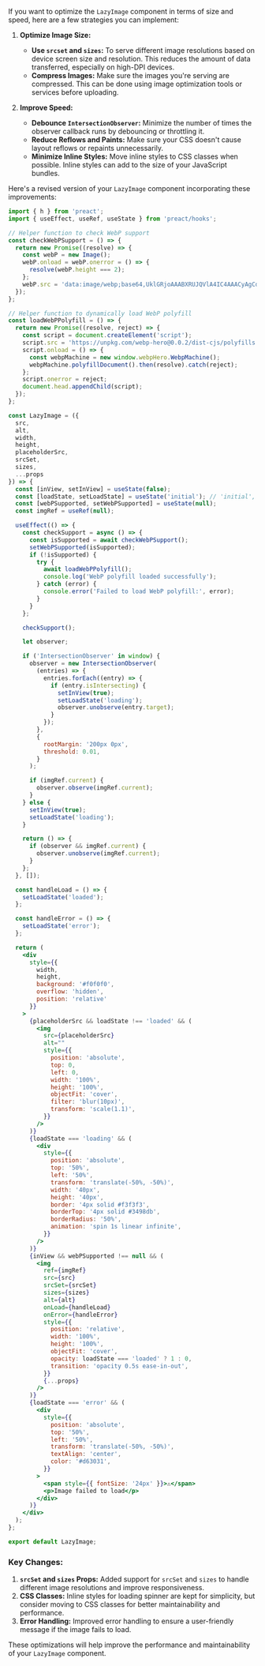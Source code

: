 If you want to optimize the `LazyImage` component in terms of size and speed, here are a few strategies you can implement:

1. **Optimize Image Size:**
   - **Use `srcset` and `sizes`:** To serve different image resolutions based on device screen size and resolution. This reduces the amount of data transferred, especially on high-DPI devices.
   - **Compress Images:** Make sure the images you're serving are compressed. This can be done using image optimization tools or services before uploading.

2. **Improve Speed:**
   - **Debounce `IntersectionObserver`:** Minimize the number of times the observer callback runs by debouncing or throttling it.
   - **Reduce Reflows and Paints:** Make sure your CSS doesn't cause layout reflows or repaints unnecessarily.
   - **Minimize Inline Styles:** Move inline styles to CSS classes when possible. Inline styles can add to the size of your JavaScript bundles.

Here's a revised version of your `LazyImage` component incorporating these improvements:

```jsx
import { h } from 'preact';
import { useEffect, useRef, useState } from 'preact/hooks';

// Helper function to check WebP support
const checkWebPSupport = () => {
  return new Promise((resolve) => {
    const webP = new Image();
    webP.onload = webP.onerror = () => {
      resolve(webP.height === 2);
    };
    webP.src = 'data:image/webp;base64,UklGRjoAAABXRUJQVlA4IC4AAACyAgCdASoCAAIALmk0mk0iIiIiIgBoSygABc6WWgAA/veff/0PP8bA//LwYAAA';
  });
};

// Helper function to dynamically load WebP polyfill
const loadWebPPolyfill = () => {
  return new Promise((resolve, reject) => {
    const script = document.createElement('script');
    script.src = 'https://unpkg.com/webp-hero@0.0.2/dist-cjs/polyfills.js';
    script.onload = () => {
      const webpMachine = new window.webpHero.WebpMachine();
      webpMachine.polyfillDocument().then(resolve).catch(reject);
    };
    script.onerror = reject;
    document.head.appendChild(script);
  });
};

const LazyImage = ({ 
  src, 
  alt, 
  width, 
  height, 
  placeholderSrc,
  srcSet,
  sizes,
  ...props 
}) => {
  const [inView, setInView] = useState(false);
  const [loadState, setLoadState] = useState('initial'); // 'initial', 'loading', 'loaded', 'error'
  const [webPSupported, setWebPSupported] = useState(null);
  const imgRef = useRef(null);

  useEffect(() => {
    const checkSupport = async () => {
      const isSupported = await checkWebPSupport();
      setWebPSupported(isSupported);
      if (!isSupported) {
        try {
          await loadWebPPolyfill();
          console.log('WebP polyfill loaded successfully');
        } catch (error) {
          console.error('Failed to load WebP polyfill:', error);
        }
      }
    };

    checkSupport();

    let observer;

    if ('IntersectionObserver' in window) {
      observer = new IntersectionObserver(
        (entries) => {
          entries.forEach((entry) => {
            if (entry.isIntersecting) {
              setInView(true);
              setLoadState('loading');
              observer.unobserve(entry.target);
            }
          });
        },
        {
          rootMargin: '200px 0px',
          threshold: 0.01,
        }
      );

      if (imgRef.current) {
        observer.observe(imgRef.current);
      }
    } else {
      setInView(true);
      setLoadState('loading');
    }

    return () => {
      if (observer && imgRef.current) {
        observer.unobserve(imgRef.current);
      }
    };
  }, []);

  const handleLoad = () => {
    setLoadState('loaded');
  };

  const handleError = () => {
    setLoadState('error');
  };

  return (
    <div 
      style={{ 
        width, 
        height, 
        background: '#f0f0f0',
        overflow: 'hidden',
        position: 'relative'
      }}
    >
      {placeholderSrc && loadState !== 'loaded' && (
        <img
          src={placeholderSrc}
          alt=""
          style={{
            position: 'absolute',
            top: 0,
            left: 0,
            width: '100%',
            height: '100%',
            objectFit: 'cover',
            filter: 'blur(10px)',
            transform: 'scale(1.1)',
          }}
        />
      )}
      {loadState === 'loading' && (
        <div 
          style={{
            position: 'absolute',
            top: '50%',
            left: '50%',
            transform: 'translate(-50%, -50%)',
            width: '40px',
            height: '40px',
            border: '4px solid #f3f3f3',
            borderTop: '4px solid #3498db',
            borderRadius: '50%',
            animation: 'spin 1s linear infinite',
          }}
        />
      )}
      {inView && webPSupported !== null && (
        <img
          ref={imgRef}
          src={src}
          srcSet={srcSet}
          sizes={sizes}
          alt={alt}
          onLoad={handleLoad}
          onError={handleError}
          style={{
            position: 'relative',
            width: '100%',
            height: '100%',
            objectFit: 'cover',
            opacity: loadState === 'loaded' ? 1 : 0,
            transition: 'opacity 0.5s ease-in-out',
          }}
          {...props}
        />
      )}
      {loadState === 'error' && (
        <div
          style={{
            position: 'absolute',
            top: '50%',
            left: '50%',
            transform: 'translate(-50%, -50%)',
            textAlign: 'center',
            color: '#d63031',
          }}
        >
          <span style={{ fontSize: '24px' }}>⚠️</span>
          <p>Image failed to load</p>
        </div>
      )}
    </div>
  );
};

export default LazyImage;
```

### Key Changes:

1. **`srcSet` and `sizes` Props:** Added support for `srcSet` and `sizes` to handle different image resolutions and improve responsiveness.
2. **CSS Classes:** Inline styles for loading spinner are kept for simplicity, but consider moving to CSS classes for better maintainability and performance.
3. **Error Handling:** Improved error handling to ensure a user-friendly message if the image fails to load.

These optimizations will help improve the performance and maintainability of your `LazyImage` component.
